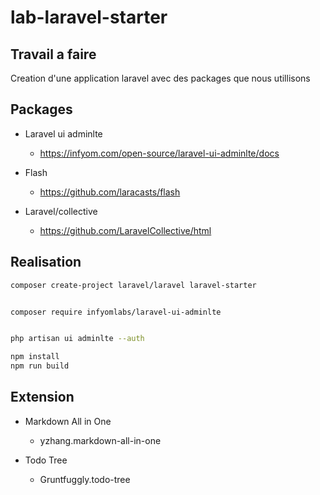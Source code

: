 # lab-laravel-starter

## Travail a faire

Creation d'une application laravel avec des packages que nous utillisons

## Packages

- Laravel ui adminlte
    - https://infyom.com/open-source/laravel-ui-adminlte/docs

- Flash
  - https://github.com/laracasts/flash

- Laravel/collective
  - https://github.com/LaravelCollective/html


## Realisation

```bash
composer create-project laravel/laravel laravel-starter
```

```bash

composer require infyomlabs/laravel-ui-adminlte

```
```bash

php artisan ui adminlte --auth

```

```bash
npm install
npm run build
```

## Extension
- Markdown All in One
  - yzhang.markdown-all-in-one

- Todo Tree
  - Gruntfuggly.todo-tree